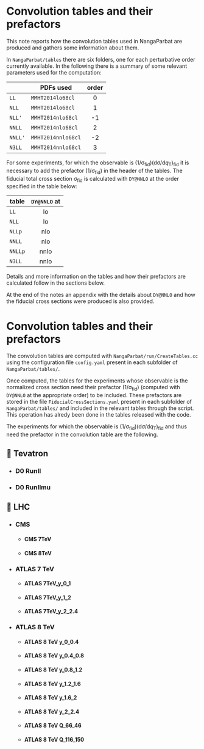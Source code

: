 # Convolution tables and their prefactors

This note reports how the convolution tables used in NangaParbat are produced and gathers some information about them.

In ``NangaParbat/tables`` there are six folders, one for each perturbative order currently available. In the following there is a summary of some relevant parameters used for the computation:

|  | PDFs used| order|
| --- | --- | :---: |
| ``LL``   |  ``MMHT2014lo68cl `` |  0 |
| ``NLL``   |  ``MMHT2014lo68cl``  |  1|
| ``NLL'``  |  ``MMHT2014nlo68cl`` |  -1|
| ``NNLL``  |  ``MMHT2014nlo68cl`` |  2|
| ``NNLL'`` |  ``MMHT2014nnlo68cl`` |  -2|
| ``N3LL``  |  ``MMHT2014nnlo68cl``|  3|

For some experiments, for which the observable is (1/σ<sub>fid</sub>)(dσ/d*q*<sub>T</sub>)<sub>fid</sub>
it is necessary to add the prefactor (1/σ<sub>fid</sub>) in the header of the tables. The fiducial total cross section σ<sub>fid</sub> is calculated with ``DY@NNLO`` at the order specified in the table below:

| table | ``DY@NNLO`` at |
| --- | :---: |
| ``LL``   |  lo  |
| ``NLL``   |  lo  |
| ``NLLp``  |  nlo |
| ``NNLL``  |  nlo |
| ``NNLLp`` |  nnlo |
| ``N3LL``  |  nnlo|

Details and more information on the tables and how their prefactors are calculated follow in the sections below.

At the end of the notes an appendix with the details about ``DY@NNLO`` and how the fiducial cross sections were produced is also provided.

# Convolution tables and their prefactors

The convolution tables are computed with ``NangaParbat/run/CreateTables.cc`` using the configuration file ``config.yaml`` present in each subfolder of ``NangaParbat/tables/``.

Once computed, the tables for the experiments whose observable is the normalized cross section need their prefactor (1/σ<sub>fid</sub>) (computed with ``DY@NNLO`` at the appropriate order) to be included. These prefactors are stored in the file ``FiducialCrossSections.yaml`` present in each subfolder of ``NangaParbat/tables/`` and included in the relevant tables through the script. This operation has alredy been done in the tables released with the code.

The experiments for which the observable is (1/σ<sub>fid</sub>)(dσ/d*q*<sub>T</sub>)<sub>fid</sub>
and thus need the prefactor in the convolution table are the following.

## :lemon: Tevatron
- ### D0 RunII
- ### D0 RunIImu

## :hibiscus: LHC
- ### CMS
  - #### CMS 7TeV
  - #### CMS 8TeV

- ### ATLAS 7 TeV
  - #### ATLAS 7TeV_y_0_1
  - #### ATLAS 7TeV_y_1_2
  - #### ATLAS 7TeV_y_2_2.4

- ### ATLAS 8 TeV
  - #### ATLAS 8 TeV y_0_0.4
  - #### ATLAS 8 TeV y_0.4_0.8
  - #### ATLAS 8 TeV y_0.8_1.2
  - #### ATLAS 8 TeV y_1.2_1.6
  - #### ATLAS 8 TeV y_1.6_2
  - #### ATLAS 8 TeV y_2_2.4
  - #### ATLAS 8 TeV Q_66_46
  - #### ATLAS 8 TeV Q_116_150
